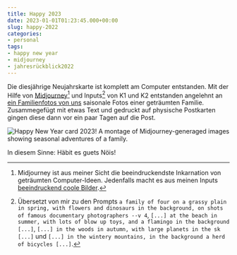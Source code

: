 ```yaml
---
title: Happy 2023
date: 2023-01-01T01:23:45.000+00:00
slug: happy-2022
categories:
- personal
tags:
- happy new year
- midjourney
- jahresrückblick2022
---
```


Die diesjährige Neujahrskarte ist komplett am Computer entstanden.
Mit der Hilfe von [Midjourney](https://www.midjourney.com/)[^0] und Inputs[^1] von K1 und K2 entstanden angelehnt an [ein Familienfotos von uns](https://habi.gna.ch/wp-content/uploads/2023/01/IMG_7943.png) saisonale Fotos einer geträumten Familie.
Zusammegefügt mit etwas Text und gedruckt auf physische Postkarten gingen diese dann vor ein paar Tagen auf die Post.

![Happy New Year card 2023! A montage of Midjourney-generaged images showing seasonal adventures of a family.](https://habi.gna.ch/wp-content/uploads/2023/01/2023.png)

In diesem Sinne: Häbit es guets Nöis!

[^0]: Midjourney ist aus meiner Sicht die beeindruckendste Inkarnation von geträumten Computer-Ideen.
      Jedenfalls macht es aus meinen Inputs [beeindruckend coole Bilder](https://mastodon.social/@habi/109545059460885878).
[^1]: Übersetzt von mir zu den Prompts `a family of four on a grassy plain in spring, with flowers and dinosaurs in the background, on shots of famous documentary photographers --v 4`, `[...] at the beach in summer, with lots of blow up toys, and a flamingo in the background [...]`, `[...] in the woods in autumn, with large planets in the sk [...]` und `[...] in the wintery mountains, in the background a herd of bicycles [...]`.
